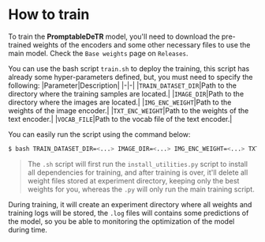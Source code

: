 # How to train

To train the **PromptableDeTR** model, you'll need to download the pre-trained weights of the encoders and some other necessary files to use the main model. Check the `Base weights` page on `Releases`.

You can use the bash script `train.sh` to deploy the training, this script has already some hyper-parameters defined, but, you must need to specify the following:
|Parameter|Description|
|-|-|
|`TRAIN_DATASET_DIR`|Path to the directory where the training samples are located.|
|`IMAGE_DIR`|Path to the directory where the images are located.|
|`IMG_ENC_WEIGHT`|Path to the weights of the image encoder.|
|`TXT_ENC_WEIGHT`|Path to the weights of the text encoder.|
|`VOCAB_FILE`|Path to the vocab file of the text encoder.|

You can easily run the script using the command below:
```bash
$ bash TRAIN_DATASET_DIR=<...> IMAGE_DIR=<...> IMG_ENC_WEIGHT=<...> TXT_ENC_WEIGHT=<...> VOCAB_FILE=<...> train.sh
```
> The `.sh` script will first run the `install_utilities.py` script to install all dependencies for training, and after training is over, it'll delete all weight files stored at experiment directory, keeping only the best weights for you, whereas the `.py` will only run the main training script.

During training, it will create an experiment directory where all weights and training logs will be stored, the `.log` files will contains some predictions of the model, so you be able to monitoring the optimization of the model during time.